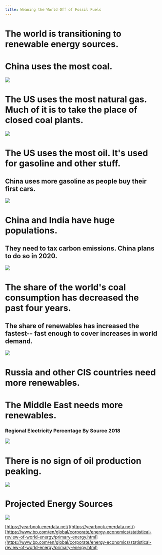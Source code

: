 ```yaml
---
title: Weaning the World Off of Fossil Fuels
---
```


# The world is transitioning to renewable energy sources.

# China uses the most coal.
<img src="/charts/coal-consumption.png">

# The US uses the most natural gas. Much of it is to take the place of closed coal plants.
<img src="/charts/natural-gas-consumption.png">

# The US uses the most oil. It's used for gasoline and other stuff.
## China uses more gasoline as people buy their first cars.
<img src="/charts/oil-consumption.png">

# China and India have huge populations.
## They need to tax carbon emissions. China plans to do so in 2020.
<img src="/charts/population.png">

# The share of the world's coal consumption has decreased the past four years.
## The share of renewables has increased the fastest-- fast enough to cover increases in world demand.
<img src="/charts/share-global-electricity-by-source-bp.png">

# Russia and other CIS countries need more renewables.
# The Middle East needs more renewables.
### Regional Electricity Percentage By Source 2018
<img src="/charts/regional-electricity-percentage-by-fuel.png">

# There is no sign of oil production peaking.
<img src="/charts/oil-production.png">

# Projected Energy Sources
<img src="/charts/Ecofys_renewable-by-2050.png" style="margin-bottom: 0">

[https://yearbook.enerdata.net/](https://yearbook.enerdata.net/)
[https://www.bp.com/en/global/corporate/energy-economics/statistical-review-of-world-energy/primary-energy.html](https://www.bp.com/en/global/corporate/energy-economics/statistical-review-of-world-energy/primary-energy.html)
